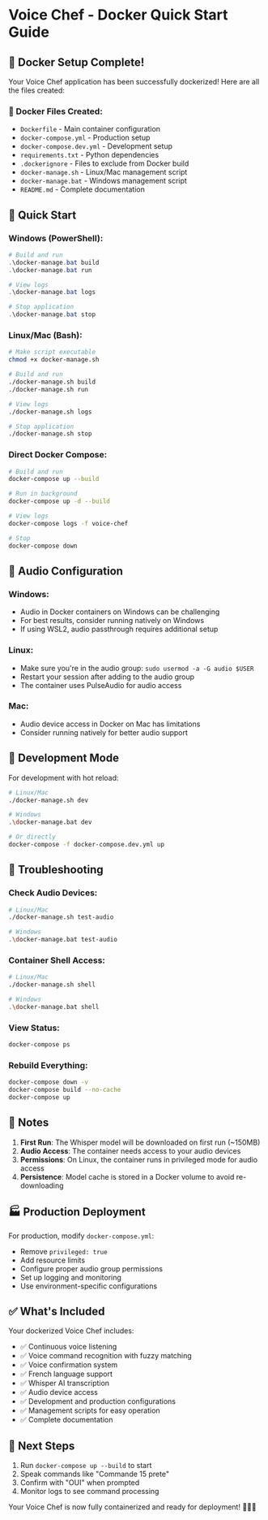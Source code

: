 # Voice Chef - Docker Quick Start Guide

## 🐳 Docker Setup Complete!

Your Voice Chef application has been successfully dockerized! Here are all the
files created:

### 📁 Docker Files Created:

- `Dockerfile` - Main container configuration
- `docker-compose.yml` - Production setup
- `docker-compose.dev.yml` - Development setup
- `requirements.txt` - Python dependencies
- `.dockerignore` - Files to exclude from Docker build
- `docker-manage.sh` - Linux/Mac management script
- `docker-manage.bat` - Windows management script
- `README.md` - Complete documentation

## 🚀 Quick Start

### Windows (PowerShell):

```powershell
# Build and run
.\docker-manage.bat build
.\docker-manage.bat run

# View logs
.\docker-manage.bat logs

# Stop application
.\docker-manage.bat stop
```

### Linux/Mac (Bash):

```bash
# Make script executable
chmod +x docker-manage.sh

# Build and run
./docker-manage.sh build
./docker-manage.sh run

# View logs
./docker-manage.sh logs

# Stop application
./docker-manage.sh stop
```

### Direct Docker Compose:

```bash
# Build and run
docker-compose up --build

# Run in background
docker-compose up -d --build

# View logs
docker-compose logs -f voice-chef

# Stop
docker-compose down
```

## 🎤 Audio Configuration

### Windows:

- Audio in Docker containers on Windows can be challenging
- For best results, consider running natively on Windows
- If using WSL2, audio passthrough requires additional setup

### Linux:

- Make sure you're in the audio group: `sudo usermod -a -G audio $USER`
- Restart your session after adding to the audio group
- The container uses PulseAudio for audio access

### Mac:

- Audio device access in Docker on Mac has limitations
- Consider running natively for better audio support

## 🔧 Development Mode

For development with hot reload:

```bash
# Linux/Mac
./docker-manage.sh dev

# Windows
.\docker-manage.bat dev

# Or directly
docker-compose -f docker-compose.dev.yml up
```

## 🐛 Troubleshooting

### Check Audio Devices:

```bash
# Linux/Mac
./docker-manage.sh test-audio

# Windows
.\docker-manage.bat test-audio
```

### Container Shell Access:

```bash
# Linux/Mac
./docker-manage.sh shell

# Windows
.\docker-manage.bat shell
```

### View Status:

```bash
docker-compose ps
```

### Rebuild Everything:

```bash
docker-compose down -v
docker-compose build --no-cache
docker-compose up
```

## 📝 Notes

1. **First Run**: The Whisper model will be downloaded on first run (~150MB)
2. **Audio Access**: The container needs access to your audio devices
3. **Permissions**: On Linux, the container runs in privileged mode for audio
   access
4. **Persistence**: Model cache is stored in a Docker volume to avoid
   re-downloading

## 🏭 Production Deployment

For production, modify `docker-compose.yml`:

- Remove `privileged: true`
- Add resource limits
- Configure proper audio group permissions
- Set up logging and monitoring
- Use environment-specific configurations

## ✅ What's Included

Your dockerized Voice Chef includes:

- ✅ Continuous voice listening
- ✅ Voice command recognition with fuzzy matching
- ✅ Voice confirmation system
- ✅ French language support
- ✅ Whisper AI transcription
- ✅ Audio device access
- ✅ Development and production configurations
- ✅ Management scripts for easy operation
- ✅ Complete documentation

## 🎯 Next Steps

1. Run `docker-compose up --build` to start
2. Speak commands like "Commande 15 prete"
3. Confirm with "OUI" when prompted
4. Monitor logs to see command processing

Your Voice Chef is now fully containerized and ready for deployment! 🍳👨‍🍳
